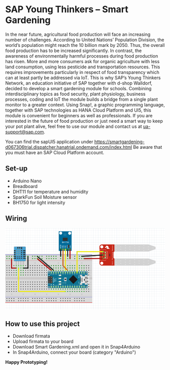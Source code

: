 # SAP Young Thinkers – Smart Gardening

In the near future, agricultural food production will face an increasing number of challenges. According to United Nations’ Population Division, the world’s population might reach the 10 billion mark by 2050. Thus, the overall food production has to be increased significantly. In contrast, the awareness of environmentally harmful processes during food production has risen. More and more consumers ask for organic agriculture with less land consumption, using less pesticide and transportation resources. This requires improvements particularly in respect of food transparency which can at least partly be addressed via IoT. This is why SAP’s Young Thinkers Network, an education initiative of SAP together with d-shop Walldorf, decided to develop a smart gardening module for schools. Combining interdisciplinary topics as food security, plant physiology, business processes, coding and IoT the module builds a bridge from a single plant monitor to a greater context. Using Snap!, a graphic programming language, together with SAP technologies as HANA Cloud Platform and UI5, this module is convenient for beginners as well as professionals. If you are interested in the future of food production or just need a smart way to keep your pot plant alive, feel free to use our module and contact us at ua-support@sap.com. 

You can find the sapUI5 application under 
https://smartgardening-d067306trial.dispatcher.hanatrial.ondemand.com/index.html
Be aware that you must have an SAP Cloud Platform account.

## Set-up
* Arduino Nano
* Breadboard
* DHT11 for temperature and humidity
* SparkFun Soil Moisture sensor
* BH1750 for light intensity

## Wiring
![Wiring](https://github.com/SAP-YoungThinkers/SmartGardening/blob/master/images/wiring%20smart%20gardening.png)


## How to use this project
* Download  firmata
* Upload firmata to your board
* Download Smart Gardening.xml and open it in Snap4Arduino
* In Snap4Arduino, connect your board (category "Arduino")

**Happy Prototyping!**

